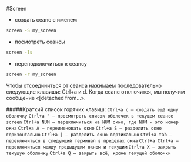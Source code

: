 #Screen

- создать сеанс с именем
```bash
screen -S my_screen
```
- посмотреть сеансы
```bash
screen -ls
```
- переподключиться к сеансу
```bash
screen -r my_screen
```

Чтобы отсоединиться от сеанса нажимаем последовательно следующие клавиши: Ctrl+a и d. Когда сеанс отключится, мы получим сообщение «[detached from...».

#####Краткий список горячих клавиш:
```Ctrl+a c — создать ещё одну оболочку```
```Ctrl+a " — просмотреть список оболочек в текущем сеансе screen```
```Ctrl+a NUM — переключиться на NUM окно, где NUM - это номер окна```
```Ctrl+a A — переименовать окно```
```Ctrl+a S — разделить окно горизонтально```
```Ctrl+a | — разделить окно вертикально```
```Ctrl+a tab — переключиться в следующий терминал в пределах окна```
```Ctrl+a Ctrl+a — переключиться между предыдущим окном и текущим```
```Ctrl+a X — закрыть текущую оболочку```
```Ctrl+a Q — закрыть всё, кроме текущей оболочки```